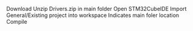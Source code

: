 Download
Unzip Drivers.zip in main folder
Open STM32CubeIDE
Import
General/Existing project into workspace
Indicates main foler location
Compile
